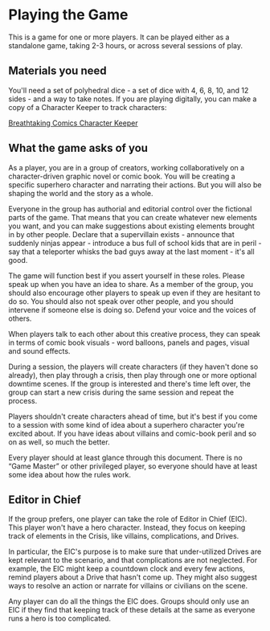 # Playing the Game

This is a game for one or more players. It can be played either as a standalone game, taking 2-3 hours, or across several sessions of play.

## Materials you need

You'll need a set of polyhedral dice - a set of dice with 4, 6, 8, 10, and 12 sides - and a way to take notes. If you are playing digitally, you can make a copy of a Character Keeper to track characters:

[Breathtaking Comics Character Keeper](https://docs.google.com/spreadsheets/d/1IWoFfMbT-cJ3-Edf0qQzwdDTsJ4lFnSDPJWdmloY8eI/edit?usp=sharing)

## What the game asks of you

As a player, you are in a group of creators, working collaboratively on a character-driven graphic novel or comic book. You will be creating a specific superhero character and narrating their actions. But you will also be shaping the world and the story as a whole.

Everyone in the group has authorial and editorial control over the fictional parts of the game. That means that you can create whatever new elements you want, and you can make suggestions about existing elements brought in by other people. Declare that a supervillain exists - announce that suddenly ninjas appear - introduce a bus full of school kids that are in peril - say that a teleporter whisks the bad guys away at the last moment - it's all good.

The game will function best if you assert yourself in these roles. Please speak up when you have an idea to share. As a member of the group, you should also encourage other players to speak up even if they are hesitant to do so. You should also not speak over other people, and you should intervene if someone else is doing so. Defend your voice and the voices of others.

When players talk to each other about this creative process, they can speak in terms of comic book visuals - word balloons, panels and pages, visual and sound effects.

During a session, the players will create characters (if they haven't done so already), then play through a crisis, then play through one or more optional downtime scenes. If the group is interested and there's time left over, the group can start a new crisis during the same session and repeat the process.

Players shouldn't create characters ahead of time, but it's best if you come to a session with some kind of idea about a superhero character you're excited about. If you have ideas about villains and comic-book peril and so on as well, so much the better.

Every player should at least glance through this document. There is no “Game Master” or other privileged player, so everyone should have at least some idea about how the rules work.

## Editor in Chief

If the group prefers, one player can take the role of Editor in Chief (EIC). This player won't have a hero character. Instead, they focus on keeping track of elements in the Crisis, like villains, complications, and Drives.

In particular, the EIC's purpose is to make sure that under-utilized Drives are kept relevant to the scenario, and that complications are not neglected. For example, the EIC might keep a countdown clock and every few actions, remind players about a Drive that hasn't come up. They might also suggest ways to resolve an action or narrate for villains or civilians on the scene.

Any player can do all the things the EIC does. Groups should only use an EIC if they find that keeping track of these details at the same as everyone runs a hero is too complicated.